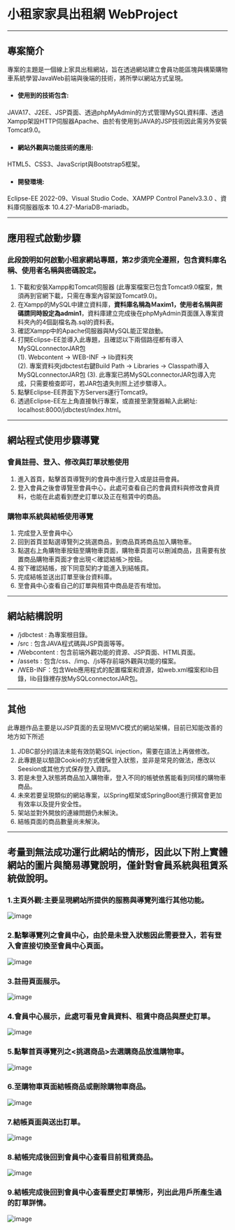 # 小租家家具出租網 WebProject

---

## 專案簡介
專案的主題是一個線上家具出租網站，旨在透過網站建立會員功能區塊與構築購物車系統學習JavaWeb前端與後端的技術，將所學以網站方式呈現。
- #### 使用到的技術包含:
JAVA17、J2EE、JSP頁面、透過phpMyAdmin的方式管理MySQL資料庫、透過Xampp架設HTTP伺服器Apache、由於有使用到JAVA的JSP技術因此需另外安裝Tomcat9.0。
- #### 網站外觀與功能技術的應用:
HTML5、CSS3、JavaScript與Bootstrap5框架。
- #### 開發環境:
Eclipse-EE 2022-09、Visual Studio Code、XAMPP Control Panelv3.3.0 、資料庫伺服器版本 10.4.27-MariaDB-mariadb。

---
## 應用程式啟動步驟
### 此段說明如何啟動小租家網站專題，第2步須完全遵照，包含資料庫名稱、使用者名稱與密碼設定。
1. 下載和安裝Xampp和Tomcat伺服器 (此專案檔案已包含Tomcat9.0檔案，無須再到官網下載，只需在專案內容架設Tomcat9.0)。
2. 在Xampp的MySQL中建立資料庫，**資料庫名稱為Ｍaxim1，使用者名稱與密碼請同時設定為admin1**，資料庫建立完成後在phpMyAdmin頁面匯入專案資料夾內的4個副檔名為.sql的資料表。
3. 確認Xampp中的Apache伺服器與MySQL能正常啟動。
4. 打開Eclipse-EE並導入此專題，且確認以下兩個路徑都有導入MySQLconnectorJAR包 </br>
(1). Webcontent -> WEB-INF -> lib資料夾 </br>
(2). 專案資料夾jdbctest右鍵Build Path -> Libraries -> Classpath導入MySQLconnectorJAR包
(3). 此專案已將MySQLconnectorJAR包導入完成，只需要檢查即可，若JAR包遺失則照上述步驟導入。
5. 點擊Eclipse-EE界面下方Servers運行Tomcat9。
6. 透過Eclipse-EE左上角直接執行專案，或直接至瀏覽器輸入此網址: localhost:8000/jdbctest/index.html。
---
## 網站程式使用步驟導覽
### 會員註冊、登入、修改與訂單狀態使用</br>
1. 進入首頁，點擊首頁導覽列的會員中進行登入或是註冊會員。
2. 登入會員之後會導覽至會員中心，此處可查看自己的會員資料與修改會員資料，也能在此處看到歷史訂單以及正在租賃中的商品。
### 購物車系統與結帳使用導覽</br>
1. 完成登入至會員中心
2. 回到首頁並點選導覽列之挑選商品，到商品頁將商品加入購物車。
3. 點選右上角購物車按鈕至購物車頁面，購物車頁面可以刪減商品，且需要有放置商品購物車頁面才會出現＜確認結帳＞按鈕。
4. 按下確認結帳，按下同意契約才能進入到結帳頁。
5. 完成結帳並送出訂單至後台資料庫。
6. 至會員中心查看自己的訂單與租賃中商品是否有增加。
---
## 網站結構說明
- /jdbctest : 為專案根目錄。
- /src : 包含JAVA程式碼與JSP頁面等等。
- /Webcontent : 包含前端外觀功能的資源、JSP頁面、HTML頁面。
- /assets : 包含/css、/img、/js等存前端外觀與功能的檔案。
- /WEB-INF：包含Web應用程式的配置檔案和資源，如web.xml檔案和lib目錄，lib目錄裡存放MySQLconnectorJAR包。
---
## 其他
此專題作品主要是以JSP頁面的去呈現MVC模式的網站架構，目前已知能改善的地方如下所述
1. JDBC部分的語法未能有效防範SQL injection，需要在語法上再做修改。
2. 此專題是以驗證Cookie的方式確保登入狀態，並非是常見的做法，應改以Seesion或其他方式保存登入資訊。
3. 若是未登入狀態將商品加入購物車，登入不同的帳號依舊能看到同樣的購物車商品。
4. 未來若要呈現類似的網站專案，以Spring框架或SpringBoot進行撰寫會更加有效率以及提升安全性。
5. 架站並對外開放的連線問題仍未解決。
6. 結帳頁面的商品數量尚未解決。
---
## 考量到無法成功運行此網站的情形，因此以下附上實體網站的圖片與簡易導覽說明，僅針對會員系統與租賃系統做說明。</br>
### 1.主頁外觀:主要呈現網站所提供的服務與導覽列進行其他功能。
![image](https://user-images.githubusercontent.com/122330054/221350280-0176f772-82b3-4fe5-a086-fe504951b2dd.png)
### 2.點擊導覽列之會員中心，由於是未登入狀態因此需要登入，若有登入會直接切換至會員中心頁面。</br>
![image](https://user-images.githubusercontent.com/122330054/221350389-58670383-7eee-4808-a923-a9c49ac34c38.png)
### 3.註冊頁面展示。</br>
![image](https://user-images.githubusercontent.com/122330054/221350481-a404eac9-e312-4e02-b98b-2bf5f3eed480.png)
### 4.會員中心展示，此處可看見會員資料、租賃中商品與歷史訂單。</br>
![image](https://user-images.githubusercontent.com/122330054/221350579-9c7f30c7-64c5-421c-956f-f0dac12e39ba.png)
### 5.點擊首頁導覽列之<挑選商品>去選購商品放進購物車。</br>
![image](https://user-images.githubusercontent.com/122330054/221350922-8cd71447-ace0-417b-bf67-a6719d59f355.png)
### 6.至購物車頁面結帳商品或刪除購物車商品。</br>
![image](https://user-images.githubusercontent.com/122330054/221350867-6dc4c3fa-91dd-408f-a8ef-dad0f96cd373.png)
### 7.結帳頁面與送出訂單。</br>
![image](https://user-images.githubusercontent.com/122330054/221350974-2a30092c-27c1-4048-9388-501c9f605a13.png)
### 8.結帳完成後回到會員中心查看目前租賃商品。</br>
![image](https://user-images.githubusercontent.com/122330054/221351062-d863a849-e73f-4350-a116-a15228f0215d.png)
### 9.結帳完成後回到會員中心查看歷史訂單情形，列出此用戶所產生過的訂單詳情。</br>
![image](https://user-images.githubusercontent.com/122330054/221351108-14cd24fc-a910-422c-b8e5-b04b676f4edf.png)








